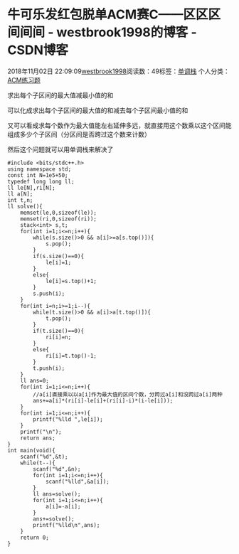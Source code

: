 # 牛可乐发红包脱单ACM赛C——区区区间间间 - westbrook1998的博客 - CSDN博客





2018年11月02日 22:09:09[westbrook1998](https://me.csdn.net/westbrook1998)阅读数：49标签：[单调栈](https://so.csdn.net/so/search/s.do?q=单调栈&t=blog)
个人分类：[ACM练习题](https://blog.csdn.net/westbrook1998/article/category/7652684)









求出每个子区间的最大值减最小值的和

可以化成求出每个子区间的最大值的和减去每个子区间最小值的和

又可以看成求每个数作为最大值能左右延伸多远，就直接用这个数乘以这个区间能组成多少个子区间（分区间是否跨过这个数来计数）

然后这个问题就可以用单调栈来解决了
```
#include <bits/stdc++.h>
using namespace std;
const int N=1e5+50;
typedef long long ll;
ll le[N],ri[N];
ll a[N];
int t,n;
ll solve(){
    memset(le,0,sizeof(le));
    memset(ri,0,sizeof(ri));
    stack<int> s,t;
    for(int i=1;i<=n;i++){
        while(s.size()>0 && a[i]>=a[s.top()]){
            s.pop();
        }
        if(s.size()==0){
            le[i]=1;
        }
        else{
            le[i]=s.top()+1;
        }
        s.push(i);
    }
    for(int i=n;i>=1;i--){
        while(t.size()>0 && a[i]>a[t.top()]){
            t.pop();
        }
        if(t.size()==0){
            ri[i]=n;
        }
        else{
            ri[i]=t.top()-1;
        }
        t.push(i);
    }
    ll ans=0;
    for(int i=1;i<=n;i++){
        //a[i]直接乘以以a[i]作为最大值的区间个数，分跨过a[i]和没跨过a[i]两种
        ans+=a[i]*(ri[i]-le[i]+(ri[i]-i)*(i-le[i]));
    }
    for(int i=1;i<=n;i++){
        printf("%lld ",le[i]);
    }
    printf("\n");
    return ans;
}
int main(void){
    scanf("%d",&t);
    while(t--){
        scanf("%d",&n);
        for(int i=1;i<=n;i++){
            scanf("%lld",&a[i]);
        }
        ll ans=solve();
        for(int i=1;i<=n;i++){
            a[i]=-a[i];
        }
        ans+=solve();
        printf("%lld\n",ans);
    }
    return 0;
}
```




